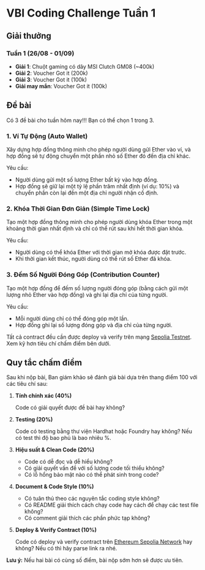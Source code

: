 # VBI Coding Challenge Tuần 1

## Giải thưởng

### Tuần 1 (26/08 - 01/09)
- **Giải 1**: Chuột gaming có dây MSI Clutch GM08 (~400k)
- **Giải 2**: Voucher Got it (200k)
- **Giải 3**: Voucher Got it (100k)
- **Giải may mắn**: Voucher Got it (100k)

## Đề bài

Có 3 đề bài cho tuần hôm nay!!! Bạn có thể chọn 1 trong 3.

### 1. Ví Tự Động (Auto Wallet)
Xây dựng hợp đồng thông minh cho phép người dùng gửi Ether vào ví, và hợp đồng sẽ tự động chuyển một phần nhỏ số Ether đó đến địa chỉ khác.

Yêu cầu:
- Người dùng gửi một số lượng Ether bất kỳ vào hợp đồng.
- Hợp đồng sẽ giữ lại một tỷ lệ phần trăm nhất định (ví dụ: 10%) và chuyển phần còn lại đến một địa chỉ người nhận cố định.

### 2. Khóa Thời Gian Đơn Giản (Simple Time Lock)
Tạo một hợp đồng thông minh cho phép người dùng khóa Ether trong một khoảng thời gian nhất định và chỉ có thể rút sau khi hết thời gian khóa.

Yêu cầu:
- Người dùng có thể khóa Ether với thời gian mở khóa được đặt trước.
- Khi thời gian kết thúc, người dùng có thể rút số Ether đã khóa.

### 3. Đếm Số Người Đóng Góp (Contribution Counter)
Tạo một hợp đồng để đếm số lượng người đóng góp (bằng cách gửi một lượng nhỏ Ether vào hợp đồng) và ghi lại địa chỉ của từng người.

Yêu cầu:
- Mỗi người dùng chỉ có thể đóng góp một lần.
- Hợp đồng ghi lại số lượng đóng góp và địa chỉ của từng người.

Tất cả contract đều cần được deploy và verify trên mạng [Sepolia Testnet](https://sepolia.etherscan.io/). Xem kỹ hơn tiêu chí chấm điểm bên dưới.

## Quy tắc chấm điểm

Sau khi nộp bài, Ban giám khảo sẽ đánh giá bài dựa trên thang điểm 100 với các tiêu chí sau:

1. **Tính chính xác (40%)**  
   
   Code có giải quyết được đề bài hay không?

2. **Testing (20%)**
   
   Code có testing bằng thư viện Hardhat hoặc Foundry hay không? Nếu có test thì độ bao phủ là bao nhiêu %.

3. **Hiệu suất  & Clean Code (20%)** 
   
   - Code có dễ đọc và dễ hiểu không? 
   - Có giải quyết vấn đề với số lượng code tối thiểu không?
   - Có lỗ hổng bảo mật nào có thể phát sinh trong code?
  
4. **Document & Code Style (10%)**  

   - Có tuân thủ theo các nguyên tắc coding style không?
   - Có README giải thích cách chạy code hay cách để chạy các test file không?
   - Có comment giải thích các phần phức tạp không?

5. **Deploy & Verify Contract (10%)**

   Code có deploy và verify contract trên [Ethereum Sepolia Network](https://sepolia.etherscan.io/) hay không? Nếu có thì hãy parse link ra nhé.

**Lưu ý:** Nếu hai bài có cùng số điểm, bài nộp sớm hơn sẽ được ưu tiên. 